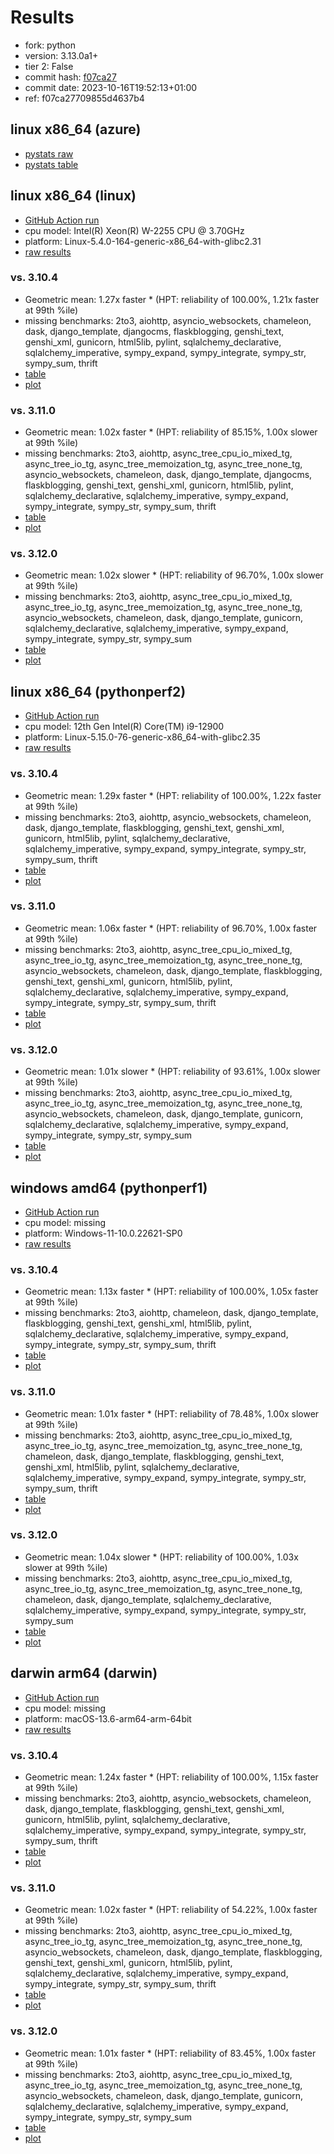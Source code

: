 # Results

- fork: python
- version: 3.13.0a1+
- tier 2: False
- commit hash: [f07ca27](https://github.com/python/cpython/commit/f07ca27)
- commit date: 2023-10-16T19:52:13+01:00
- ref: f07ca27709855d4637b4

## linux x86_64 (azure)

- [pystats raw](bm-20231016-azure-x86_64-python-f07ca27709855d4637b4-3.13.0a1%2B-f07ca27-pystats.json)
- [pystats table](bm-20231016-azure-x86_64-python-f07ca27709855d4637b4-3.13.0a1%2B-f07ca27-pystats.md)

## linux x86_64 (linux)

- [GitHub Action run](https://github.com/faster-cpython/benchmarking/actions/runs/6562807196)
- cpu model: Intel(R) Xeon(R) W-2255 CPU @ 3.70GHz
- platform: Linux-5.4.0-164-generic-x86_64-with-glibc2.31
- [raw results](bm-20231016-linux-x86_64-python-f07ca27709855d4637b4-3.13.0a1%2B-f07ca27.json)

### vs. 3.10.4

- Geometric mean: 1.27x faster \* (HPT: reliability of 100.00%, 1.21x faster at 99th %ile)
- missing benchmarks: 2to3, aiohttp, asyncio_websockets, chameleon, dask, django_template, djangocms, flaskblogging, genshi_text, genshi_xml, gunicorn, html5lib, pylint, sqlalchemy_declarative, sqlalchemy_imperative, sympy_expand, sympy_integrate, sympy_str, sympy_sum, thrift
- [table](bm-20231016-linux-x86_64-python-f07ca27709855d4637b4-3.13.0a1%2B-f07ca27-vs-3.10.4.md)
- [plot](bm-20231016-linux-x86_64-python-f07ca27709855d4637b4-3.13.0a1%2B-f07ca27-vs-3.10.4.png)

### vs. 3.11.0

- Geometric mean: 1.02x faster \* (HPT: reliability of 85.15%, 1.00x slower at 99th %ile)
- missing benchmarks: 2to3, aiohttp, async_tree_cpu_io_mixed_tg, async_tree_io_tg, async_tree_memoization_tg, async_tree_none_tg, asyncio_websockets, chameleon, dask, django_template, djangocms, flaskblogging, genshi_text, genshi_xml, gunicorn, html5lib, pylint, sqlalchemy_declarative, sqlalchemy_imperative, sympy_expand, sympy_integrate, sympy_str, sympy_sum, thrift
- [table](bm-20231016-linux-x86_64-python-f07ca27709855d4637b4-3.13.0a1%2B-f07ca27-vs-3.11.0.md)
- [plot](bm-20231016-linux-x86_64-python-f07ca27709855d4637b4-3.13.0a1%2B-f07ca27-vs-3.11.0.png)

### vs. 3.12.0

- Geometric mean: 1.02x slower \* (HPT: reliability of 96.70%, 1.00x slower at 99th %ile)
- missing benchmarks: 2to3, aiohttp, async_tree_cpu_io_mixed_tg, async_tree_io_tg, async_tree_memoization_tg, async_tree_none_tg, asyncio_websockets, chameleon, dask, django_template, gunicorn, sqlalchemy_declarative, sqlalchemy_imperative, sympy_expand, sympy_integrate, sympy_str, sympy_sum
- [table](bm-20231016-linux-x86_64-python-f07ca27709855d4637b4-3.13.0a1%2B-f07ca27-vs-3.12.0.md)
- [plot](bm-20231016-linux-x86_64-python-f07ca27709855d4637b4-3.13.0a1%2B-f07ca27-vs-3.12.0.png)

## linux x86_64 (pythonperf2)

- [GitHub Action run](https://github.com/faster-cpython/benchmarking/actions/runs/6562807196)
- cpu model: 12th Gen Intel(R) Core(TM) i9-12900
- platform: Linux-5.15.0-76-generic-x86_64-with-glibc2.35
- [raw results](bm-20231016-pythonperf2-x86_64-python-f07ca27709855d4637b4-3.13.0a1%2B-f07ca27.json)

### vs. 3.10.4

- Geometric mean: 1.29x faster \* (HPT: reliability of 100.00%, 1.22x faster at 99th %ile)
- missing benchmarks: 2to3, aiohttp, asyncio_websockets, chameleon, dask, django_template, flaskblogging, genshi_text, genshi_xml, gunicorn, html5lib, pylint, sqlalchemy_declarative, sqlalchemy_imperative, sympy_expand, sympy_integrate, sympy_str, sympy_sum, thrift
- [table](bm-20231016-pythonperf2-x86_64-python-f07ca27709855d4637b4-3.13.0a1%2B-f07ca27-vs-3.10.4.md)
- [plot](bm-20231016-pythonperf2-x86_64-python-f07ca27709855d4637b4-3.13.0a1%2B-f07ca27-vs-3.10.4.png)

### vs. 3.11.0

- Geometric mean: 1.06x faster \* (HPT: reliability of 96.70%, 1.00x faster at 99th %ile)
- missing benchmarks: 2to3, aiohttp, async_tree_cpu_io_mixed_tg, async_tree_io_tg, async_tree_memoization_tg, async_tree_none_tg, asyncio_websockets, chameleon, dask, django_template, flaskblogging, genshi_text, genshi_xml, gunicorn, html5lib, pylint, sqlalchemy_declarative, sqlalchemy_imperative, sympy_expand, sympy_integrate, sympy_str, sympy_sum, thrift
- [table](bm-20231016-pythonperf2-x86_64-python-f07ca27709855d4637b4-3.13.0a1%2B-f07ca27-vs-3.11.0.md)
- [plot](bm-20231016-pythonperf2-x86_64-python-f07ca27709855d4637b4-3.13.0a1%2B-f07ca27-vs-3.11.0.png)

### vs. 3.12.0

- Geometric mean: 1.01x slower \* (HPT: reliability of 93.61%, 1.00x slower at 99th %ile)
- missing benchmarks: 2to3, aiohttp, async_tree_cpu_io_mixed_tg, async_tree_io_tg, async_tree_memoization_tg, async_tree_none_tg, asyncio_websockets, chameleon, dask, django_template, gunicorn, sqlalchemy_declarative, sqlalchemy_imperative, sympy_expand, sympy_integrate, sympy_str, sympy_sum
- [table](bm-20231016-pythonperf2-x86_64-python-f07ca27709855d4637b4-3.13.0a1%2B-f07ca27-vs-3.12.0.md)
- [plot](bm-20231016-pythonperf2-x86_64-python-f07ca27709855d4637b4-3.13.0a1%2B-f07ca27-vs-3.12.0.png)

## windows amd64 (pythonperf1)

- [GitHub Action run](https://github.com/faster-cpython/benchmarking/actions/runs/6562807196)
- cpu model: missing
- platform: Windows-11-10.0.22621-SP0
- [raw results](bm-20231016-pythonperf1-amd64-python-f07ca27709855d4637b4-3.13.0a1%2B-f07ca27.json)

### vs. 3.10.4

- Geometric mean: 1.13x faster \* (HPT: reliability of 100.00%, 1.05x faster at 99th %ile)
- missing benchmarks: 2to3, aiohttp, chameleon, dask, django_template, flaskblogging, genshi_text, genshi_xml, html5lib, pylint, sqlalchemy_declarative, sqlalchemy_imperative, sympy_expand, sympy_integrate, sympy_str, sympy_sum, thrift
- [table](bm-20231016-pythonperf1-amd64-python-f07ca27709855d4637b4-3.13.0a1%2B-f07ca27-vs-3.10.4.md)
- [plot](bm-20231016-pythonperf1-amd64-python-f07ca27709855d4637b4-3.13.0a1%2B-f07ca27-vs-3.10.4.png)

### vs. 3.11.0

- Geometric mean: 1.01x faster \* (HPT: reliability of 78.48%, 1.00x slower at 99th %ile)
- missing benchmarks: 2to3, aiohttp, async_tree_cpu_io_mixed_tg, async_tree_io_tg, async_tree_memoization_tg, async_tree_none_tg, chameleon, dask, django_template, flaskblogging, genshi_text, genshi_xml, html5lib, pylint, sqlalchemy_declarative, sqlalchemy_imperative, sympy_expand, sympy_integrate, sympy_str, sympy_sum, thrift
- [table](bm-20231016-pythonperf1-amd64-python-f07ca27709855d4637b4-3.13.0a1%2B-f07ca27-vs-3.11.0.md)
- [plot](bm-20231016-pythonperf1-amd64-python-f07ca27709855d4637b4-3.13.0a1%2B-f07ca27-vs-3.11.0.png)

### vs. 3.12.0

- Geometric mean: 1.04x slower \* (HPT: reliability of 100.00%, 1.03x slower at 99th %ile)
- missing benchmarks: 2to3, aiohttp, async_tree_cpu_io_mixed_tg, async_tree_io_tg, async_tree_memoization_tg, async_tree_none_tg, chameleon, dask, django_template, sqlalchemy_declarative, sqlalchemy_imperative, sympy_expand, sympy_integrate, sympy_str, sympy_sum
- [table](bm-20231016-pythonperf1-amd64-python-f07ca27709855d4637b4-3.13.0a1%2B-f07ca27-vs-3.12.0.md)
- [plot](bm-20231016-pythonperf1-amd64-python-f07ca27709855d4637b4-3.13.0a1%2B-f07ca27-vs-3.12.0.png)

## darwin arm64 (darwin)

- [GitHub Action run](https://github.com/faster-cpython/benchmarking/actions/runs/6562807196)
- cpu model: missing
- platform: macOS-13.6-arm64-arm-64bit
- [raw results](bm-20231016-darwin-arm64-python-f07ca27709855d4637b4-3.13.0a1%2B-f07ca27.json)

### vs. 3.10.4

- Geometric mean: 1.24x faster \* (HPT: reliability of 100.00%, 1.15x faster at 99th %ile)
- missing benchmarks: 2to3, aiohttp, asyncio_websockets, chameleon, dask, django_template, flaskblogging, genshi_text, genshi_xml, gunicorn, html5lib, pylint, sqlalchemy_declarative, sqlalchemy_imperative, sympy_expand, sympy_integrate, sympy_str, sympy_sum, thrift
- [table](bm-20231016-darwin-arm64-python-f07ca27709855d4637b4-3.13.0a1%2B-f07ca27-vs-3.10.4.md)
- [plot](bm-20231016-darwin-arm64-python-f07ca27709855d4637b4-3.13.0a1%2B-f07ca27-vs-3.10.4.png)

### vs. 3.11.0

- Geometric mean: 1.02x faster \* (HPT: reliability of 54.22%, 1.00x faster at 99th %ile)
- missing benchmarks: 2to3, aiohttp, async_tree_cpu_io_mixed_tg, async_tree_io_tg, async_tree_memoization_tg, async_tree_none_tg, asyncio_websockets, chameleon, dask, django_template, flaskblogging, genshi_text, genshi_xml, gunicorn, html5lib, pylint, sqlalchemy_declarative, sqlalchemy_imperative, sympy_expand, sympy_integrate, sympy_str, sympy_sum, thrift
- [table](bm-20231016-darwin-arm64-python-f07ca27709855d4637b4-3.13.0a1%2B-f07ca27-vs-3.11.0.md)
- [plot](bm-20231016-darwin-arm64-python-f07ca27709855d4637b4-3.13.0a1%2B-f07ca27-vs-3.11.0.png)

### vs. 3.12.0

- Geometric mean: 1.01x faster \* (HPT: reliability of 83.45%, 1.00x faster at 99th %ile)
- missing benchmarks: 2to3, aiohttp, async_tree_cpu_io_mixed_tg, async_tree_io_tg, async_tree_memoization_tg, async_tree_none_tg, asyncio_websockets, chameleon, dask, django_template, gunicorn, sqlalchemy_declarative, sqlalchemy_imperative, sympy_expand, sympy_integrate, sympy_str, sympy_sum
- [table](bm-20231016-darwin-arm64-python-f07ca27709855d4637b4-3.13.0a1%2B-f07ca27-vs-3.12.0.md)
- [plot](bm-20231016-darwin-arm64-python-f07ca27709855d4637b4-3.13.0a1%2B-f07ca27-vs-3.12.0.png)

